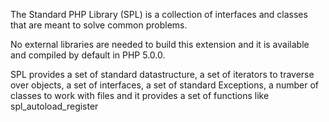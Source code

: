 The Standard PHP Library (SPL) is a collection of interfaces and classes
that are meant to solve common problems.

No external libraries are needed to build this extension and it is
available and compiled by default in PHP 5.0.0.

SPL provides a set of standard datastructure, a set of iterators to
traverse over objects, a set of interfaces, a set of standard
Exceptions, a number of classes to work with files and it provides a set
of functions like <span class="function">spl\_autoload\_register</span>
